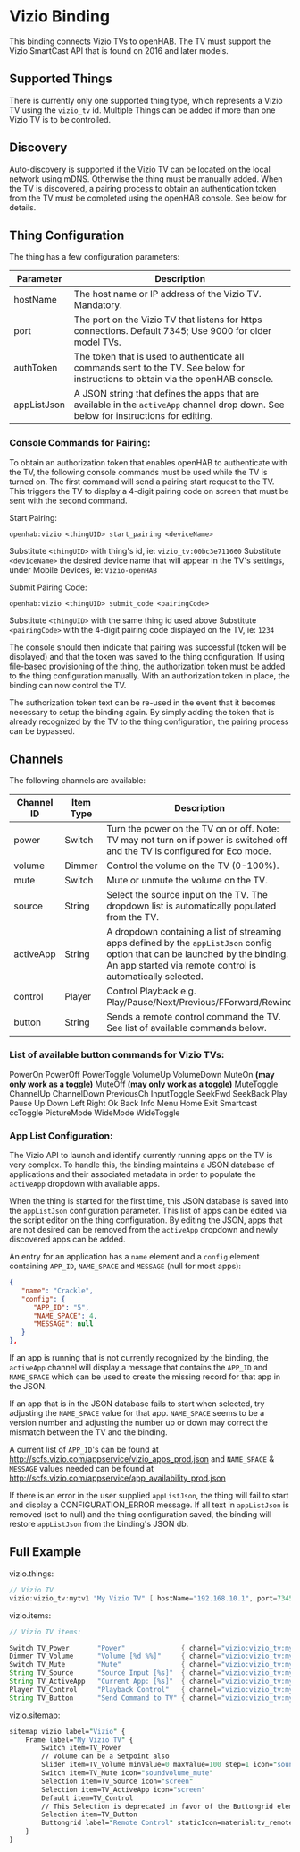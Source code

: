# Vizio Binding

This binding connects Vizio TVs to openHAB.
The TV must support the Vizio SmartCast API that is found on 2016 and later models.

## Supported Things

There is currently only one supported thing type, which represents a Vizio TV using the `vizio_tv` id.
Multiple Things can be added if more than one Vizio TV is to be controlled.

## Discovery

Auto-discovery is supported if the Vizio TV can be located on the local network using mDNS.
Otherwise the thing must be manually added.
When the TV is discovered, a pairing process to obtain an authentication token from the TV must be completed using the openHAB console. See below for details.

## Thing Configuration

The thing has a few configuration parameters:

| Parameter   | Description                                                                                                                          |
|-------------|--------------------------------------------------------------------------------------------------------------------------------------|
| hostName    | The host name or IP address of the Vizio TV. Mandatory.                                                                              |
| port        | The port on the Vizio TV that listens for https connections. Default 7345; Use 9000 for older model TVs.                             |
| authToken   | The token that is used to authenticate all commands sent to the TV. See below for instructions to obtain via the openHAB console.    |
| appListJson | A JSON string that defines the apps that are available in the `activeApp` channel drop down. See below for instructions for editing. |

### Console Commands for Pairing:

To obtain an authorization token that enables openHAB to authenticate with the TV, the following console commands must be used while the TV is turned on.
The first command will send a pairing start request to the TV. This triggers the TV to display a 4-digit pairing code on screen that must be sent with the second command.

Start Pairing:

```shell
openhab:vizio <thingUID> start_pairing <deviceName>
```

Substitute `<thingUID>` with thing's id, ie: `vizio_tv:00bc3e711660`
Substitute `<deviceName>` the desired device name that will appear in the TV's settings, under Mobile Devices, ie: `Vizio-openHAB`

Submit Pairing Code:

```shell
openhab:vizio <thingUID> submit_code <pairingCode>
```

Substitute `<thingUID>` with the same thing id used above
Substitute `<pairingCode>` with the 4-digit pairing code displayed on the TV, ie: `1234`

The console should then indicate that pairing was successful (token will be displayed) and that the token was saved to the thing configuration.
If using file-based provisioning of the thing, the authorization token must be added to the thing configuration manually.
With an authorization token in place, the binding can now control the TV.

The authorization token text can be re-used in the event that it becomes necessary to setup the binding again.
By simply adding the token that is already recognized by the TV to the thing configuration, the pairing process can be bypassed.

## Channels

The following channels are available:

| Channel ID  | Item Type | Description                                                                                                                                                                                 |
|-------------|-----------|---------------------------------------------------------------------------------------------------------------------------------------------------------------------------------------------|
| power       | Switch    | Turn the power on the TV on or off. Note: TV may not turn on if power is switched off and the TV is configured for Eco mode.                                                                |
| volume      | Dimmer    | Control the volume on the TV (0-100%).                                                                                                                                                      |
| mute        | Switch    | Mute or unmute the volume on the TV.                                                                                                                                                        |
| source      | String    | Select the source input on the TV. The dropdown list is automatically populated from the TV.                                                                                                |
| activeApp   | String    | A dropdown containing a list of streaming apps defined by the `appListJson` config option that can be launched by the binding. An app started via remote control is automatically selected. |
| control     | Player    | Control Playback e.g. Play/Pause/Next/Previous/FForward/Rewind                                                                                                                              |
| button      | String    | Sends a remote control command the TV. See list of available commands below.                                                                                                                |

### List of available button commands for Vizio TVs:

PowerOn
PowerOff
PowerToggle
VolumeUp
VolumeDown
MuteOn **(may only work as a toggle)**
MuteOff **(may only work as a toggle)**
MuteToggle
ChannelUp
ChannelDown
PreviousCh
InputToggle
SeekFwd
SeekBack
Play
Pause
Up
Down
Left
Right
Ok
Back
Info
Menu
Home
Exit
Smartcast
ccToggle
PictureMode
WideMode
WideToggle

### App List Configuration:

The Vizio API to launch and identify currently running apps on the TV is very complex.
To handle this, the binding maintains a JSON database of applications and their associated metadata in order to populate the `activeApp` dropdown with available apps.

When the thing is started for the first time, this JSON database is saved into the `appListJson` configuration parameter.
This list of apps can be edited via the script editor on the thing configuration.
By editing the JSON, apps that are not desired can be removed from the `activeApp` dropdown and newly discovered apps can be added.

An entry for an application has a `name` element and a `config` element containing `APP_ID`, `NAME_SPACE` and `MESSAGE` (null for most apps):

```json
{
   "name": "Crackle",
   "config": {
      "APP_ID": "5",
      "NAME_SPACE": 4,
      "MESSAGE": null
   }
},

```

If an app is running that is not currently recognized by the binding, the `activeApp` channel will display a message that contains the `APP_ID` and `NAME_SPACE` which can be used to create the missing record for that app in the JSON.

If an app that is in the JSON database fails to start when selected, try adjusting the `NAME_SPACE` value for that app.
`NAME_SPACE` seems to be a version number and adjusting the number up or down may correct the mismatch between the TV and the binding.

A current list of `APP_ID`'s can be found at <http://scfs.vizio.com/appservice/vizio_apps_prod.json>
and `NAME_SPACE` &amp; `MESSAGE` values needed can be found at <http://scfs.vizio.com/appservice/app_availability_prod.json>

If there is an error in the user supplied `appListJson`, the thing will fail to start and display a CONFIGURATION_ERROR message.
If all text in `appListJson` is removed (set to null) and the thing configuration saved, the binding will restore `appListJson` from the binding's JSON db.

## Full Example

vizio.things:

```java
// Vizio TV
vizio:vizio_tv:mytv1 "My Vizio TV" [ hostName="192.168.10.1", port=7345, authToken="idspisp0pd" ]

```

vizio.items:

```java
// Vizio TV items:

Switch TV_Power       "Power"              { channel="vizio:vizio_tv:mytv1:power" }
Dimmer TV_Volume      "Volume [%d %%]"     { channel="vizio:vizio_tv:mytv1:volume" }
Switch TV_Mute        "Mute"               { channel="vizio:vizio_tv:mytv1:mute" }
String TV_Source      "Source Input [%s]"  { channel="vizio:vizio_tv:mytv1:source" }
String TV_ActiveApp   "Current App: [%s]"  { channel="vizio:vizio_tv:mytv1:activeApp" }
Player TV_Control     "Playback Control"   { channel="vizio:vizio_tv:mytv1:control" }
String TV_Button      "Send Command to TV" { channel="vizio:vizio_tv:mytv1:button" }

```

vizio.sitemap:

```perl
sitemap vizio label="Vizio" {
    Frame label="My Vizio TV" {
        Switch item=TV_Power
        // Volume can be a Setpoint also
        Slider item=TV_Volume minValue=0 maxValue=100 step=1 icon="soundvolume"
        Switch item=TV_Mute icon="soundvolume_mute"
        Selection item=TV_Source icon="screen"
        Selection item=TV_ActiveApp icon="screen"
        Default item=TV_Control
        // This Selection is deprecated in favor of the Buttongrid element below
        Selection item=TV_Button
        Buttongrid label="Remote Control" staticIcon=material:tv_remote item=TV_Button buttons=[1:1:POWER="PowerToggle"=switch-off, 1:2:Home="Home"=f7:house, 1:3:Menu="Menu", 1:4:Exit="Exit", 2:2:Up="Up"=f7:arrowtriangle_up, 4:2:Down="Down"=f7:arrowtriangle_down, 3:1:Left="Left"=f7:arrowtriangle_left, 3:3:Right="Right"=f7:arrowtriangle_right, 3:2:Ok="Ok", 2:4:VolumeUp="Volume +", 4:4:VolumeDown="Volume -", 3:4:MuteToggle="Mute"=soundvolume_mute, 5:1:Info="Info", 5:2:Back="Back", 5:3:Smartcast="Smartcast", 5:4:InputToggle="Input Toggle", 6:1:SeekBack="Reverse"=f7:backward, 6:2:Play="Play"=f7:play, 6:3:Pause="Pause"=f7:pause,  6:4:SeekFwd="Forward"=f7:forward, 7:1:ChannelUp="Channel +", 7:2:ChannelDown="Channel -", 7:3:PreviousCh="Previous Ch", 8:1:PictureMode="Picture Mode", 8:2:WideMode="Wide Mode", 8:3:WideToggle="Wide Toggle", 8:4:ccToggle="CC Toggle"]
    }
}

```
